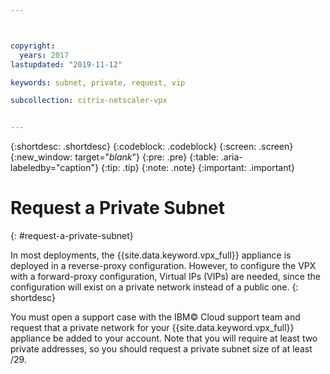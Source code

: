 ```yaml
---



copyright:
  years: 2017
lastupdated: "2019-11-12"

keywords: subnet, private, request, vip

subcollection: citrix-netscaler-vpx


---
```


{:shortdesc: .shortdesc}
{:codeblock: .codeblock}
{:screen: .screen}
{:new_window: target="_blank_"}
{:pre: .pre}
{:table: .aria-labeledby="caption"}
{:tip: .tip}
{:note: .note}
{:important: .important}

# Request a Private Subnet
{: #request-a-private-subnet}

In most deployments, the {{site.data.keyword.vpx_full}} appliance is deployed in a reverse-proxy configuration. However, to configure the VPX with a forward-proxy configuration, Virtual IPs (VIPs) are needed, since the configuration will exist on a private network instead of a public one.
{: shortdesc}

You must open a support case with the IBM© Cloud support team and request that a private network for your {{site.data.keyword.vpx_full}} appliance be added to your account. Note that you will require at least two private addresses, so you should request a private subnet size of at least /29.  
